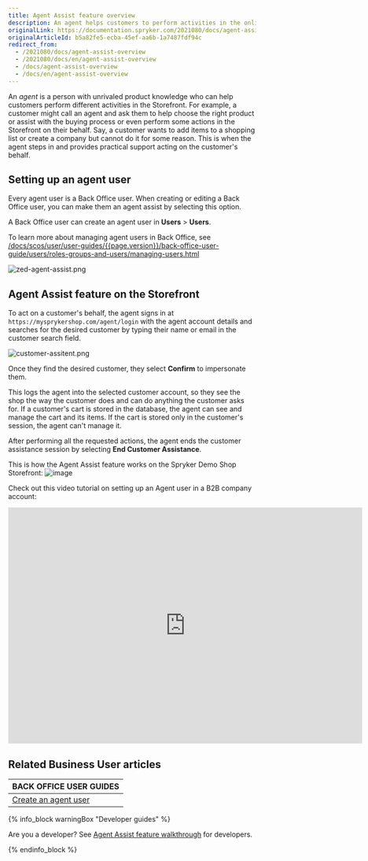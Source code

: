 ```yaml
---
title: Agent Assist feature overview
description: An agent helps customers to perform activities in the online store and provides support by carrying out actions on customer's behalf in the web-shop
originalLink: https://documentation.spryker.com/2021080/docs/agent-assist-overview
originalArticleId: b5a82fe5-ecba-45ef-aa6b-1a7487fdf94c
redirect_from:
  - /2021080/docs/agent-assist-overview
  - /2021080/docs/en/agent-assist-overview
  - /docs/agent-assist-overview
  - /docs/en/agent-assist-overview
---
```


An *agent* is a person with unrivaled product knowledge who can help customers perform different activities in the Storefront. For example, a customer might call an agent and ask them to help choose the right product or assist with the buying process or even perform some actions in the Storefront on their behalf. Say, a customer wants to add items to a shopping list or create a company but cannot do it for some reason. This is when the agent steps in and provides practical support acting on the customer's behalf.



## Setting up an agent user

Every agent user is a Back Office user. When creating or editing a Back Office user, you can make them an agent assist by selecting this option.

A Back Office user can create an agent user in **Users** > **Users**.

To learn more about managing agent users in Back Office, see [/docs/scos/user/user-guides/{{page.version}}/back-office-user-guide/users/roles-groups-and-users/managing-users.html](/docs/scos/user/user-guides/{{page.version}}/back-office-user-guide/users/roles-groups-and-users/managing-users.html)

![zed-agent-assist.png](https://spryker.s3.eu-central-1.amazonaws.com/docs/Features/Company+Account+Management/Agent+Assist/Agent+Assist+Feature+Overview/zed-agent-assist.png)

## Agent Assist feature on the Storefront

To act on a customer's behalf, the agent signs in at `https://mysprykershop.com/agent/login` with the agent account details and searches for the desired customer by typing their name or email in the customer search field.

![customer-assitent.png](https://spryker.s3.eu-central-1.amazonaws.com/docs/Features/Company+Account+Management/Agent+Assist/Agent+Assist+Feature+Overview/customer-assitent.png)

Once they find the desired customer, they select **Confirm** to impersonate them.

This logs the agent into the selected customer account, so they see the shop the way the customer does and can do anything the customer asks for. If a customer's cart is stored in the database, the agent can see and manage the cart and its items. If the cart is stored only in the customer's session, the agent can't manage it.

After performing all the requested actions, the agent ends the customer assistance session by selecting **End Customer Assistance**.

<!-- ![image](https://spryker.s3.eu-central-1.amazonaws.com/docs/Features/Company+Account+Management/Agent+Assist/Agent+Assist+Feature+Overview/customer-session.png) -->

This is how the Agent Assist feature works on the Spryker Demo Shop Storefront:
![image](https://spryker.s3.eu-central-1.amazonaws.com/docs/Features/Company+Account+Management/Agent+Assist/Agent+Assist+Feature+Overview/shop-guide-managing-agent-account.gif)


Check out this video tutorial on setting up an Agent user in a B2B company account:
<iframe src="https://spryker.wistia.com/medias/5zraqrascy" title="Agent Assist" allowtransparency="true" frameborder="0" scrolling="no" class="wistia_embed" name="wistia_embed" allowfullscreen="0" mozallowfullscreen="0" webkitallowfullscreen="0" oallowfullscreen="0" msallowfullscreen="0" width="720" height="480"></iframe>

## Related Business User articles

|BACK OFFICE USER GUIDES|
|---|
| [Create an agent user](/docs/scos/user/user-guides/{{page.version}}/back-office-user-guide/users/roles-groups-and-users/managing-users.html#creating-users) |

{% info_block warningBox "Developer guides" %}

Are you a developer? See [Agent Assist feature walkthrough](/docs/scos/dev/feature-walkthroughs/{{page.version}}/agent-assist-feature-walkthrough.html) for developers.

{% endinfo_block %}
